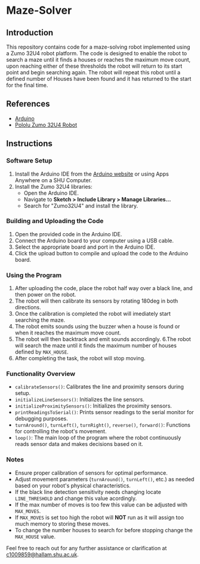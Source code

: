 # Maze-Solver

## Introduction

This repository contains code for a maze-solving robot implemented using a Zumo 32U4 robot platform. The code is designed to enable the robot to search a maze until it finds a houses or reaches the maximum move count, upon reaching either of these thresholds the robot will return to its start point and begin searching again. The robot will repeat this robot until a defined number of Houses have been found and it has returned to the start for the final time.

## References

- [Arduino](https://www.arduino.cc/)
- [Pololu Zumo 32U4 Robot](https://www.pololu.com/category/170/zumo-32u4-robot)

## Instructions

### Software Setup

1. Install the Arduino IDE from the [Arduino website](https://www.arduino.cc/en/software) or using Apps Anywhere on a SHU Computer.
2. Install the Zumo 32U4 libraries:
   - Open the Arduino IDE.
   - Navigate to **Sketch > Include Library > Manage Libraries...**
   - Search for "Zumo32U4" and install the library.

### Building and Uploading the Code

1. Open the provided code in the Arduino IDE.
2. Connect the Arduino board to your computer using a USB cable.
3. Select the appropriate board and port in the Arduino IDE.
4. Click the upload button to compile and upload the code to the Arduino board.

### Using the Program

1. After uploading the code, place the robot half way over a black line, and then power on the robot.
2. The robot will then calibrate its sensors by rotating 180deg in both directions.
3. Once the calibration is completed the robot will imediately start searching the maze.
4. The robot emits sounds using the buzzer when a house is found or when it reaches the maximum move count.
5. The robot will then backtrack and emit sounds accordingly.
6.The robot will search the maze until it finds the maximum number of houses defined by `MAX_HOUSE`.
7. After completing the task, the robot will stop moving.

### Functionality Overview

- `calibrateSensors()`: Calibrates the line and proximity sensors during setup.
- `initializeLineSensors()`: Initializes the line sensors.
- `initializeProximitySensors()`: Initializes the proximity sensors.
- `printReadingsToSerial()`: Prints sensor readings to the serial monitor for debugging purposes.
- `turnAround()`, `turnLeft()`, `turnRight()`, `reverse()`, `forward()`: Functions for controlling the robot's movement.
- `loop()`: The main loop of the program where the robot continuously reads sensor data and makes decisions based on it.

### Notes

- Ensure proper calibration of sensors for optimal performance.
- Adjust movement parameters (`turnAround()`, `turnLeft()`, etc.) as needed based on your robot's physical characteristics.
- If the black line detection sensitivity needs changing locate `LINE_THRESHOLD` and change this value acordingly.
- If the max number of moves is too few this value can be adjusted with `MAX_MOVES`.
- If `MAX_MOVES` is set too high the robot will **NOT** run as it will assign too much memory to storing these moves.
- To change the number houses to search for before stopping change the `MAX_HOUSE` value.

Feel free to reach out for any further assistance or clarification at c1009859@hallam.shu.ac.uk.

